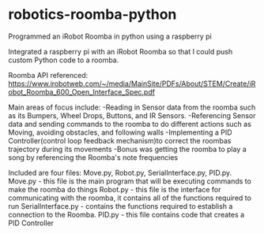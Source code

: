 # robotics-roomba-python
Programmed an iRobot Roomba in python using a raspberry pi

Integrated a raspberry pi with an iRobot Roomba so that I could push custom Python code to a roomba.

Roomba API referenced:
https://www.irobotweb.com/~/media/MainSite/PDFs/About/STEM/Create/iRobot_Roomba_600_Open_Interface_Spec.pdf

Main areas of focus include: 
-Reading in Sensor data from the roomba such as its Bumpers, Wheel Drops, Buttons, and IR Sensors.
-Referencing Sensor data and sending commands to the roomba to do different actions such as Moving, avoiding obstacles, and following walls
-Implementing a PID Controller(control loop feedback mechanism)to correct the roombas trajectory during its movements
-Bonus was getting the roomba to play a song by referencing the Roomba's note frequencies

Included are four files: Move.py, Robot.py, SerialInterface.py, PID.py.
Move.py - this file is the main program that will be executing commands to make the roomba do things
Robot.py - this file is the interface for communicating with the roomba, it contains all of the functions required to run
SerialInterface.py - contains the functions required to establish a connection to the Roomba.
PID.py - this file contains code that creates a PID Controller

